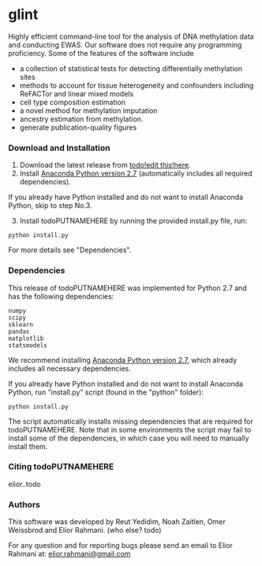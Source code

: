# glint
Highly efficient command-line tool for the analysis of DNA methylation data and conducting EWAS. Our software does not require any programming proficiency.
Some of the features of the software include
 - a collection of statistical tests for detecting differentially methylation sites
 - methods to account for tissue heterogeneity and confounders including ReFACTor and linear mixed models
 - cell type composition estimation
 - a novel method for methylation imputation 
 - ancestry estimation from methylation. 
 - generate publication-quality figures

### Download and Installation

1. Download the latest release from <a href="put the link here todo" target="_blank"> todo!edit this!here</a>.
2. Install <a href="https://www.continuum.io/downloads" target="_blank">Anaconda Python version 2.7</a> (automatically includes all required dependencies).

  If you already have Python installed and do not want to install Anaconda Python, skip to step No.3.

3. Install todoPUTNAMEHERE by running the provided install.py file, run:

```
python install.py
```

For more details see "Dependencies".
  
### Dependencies

This release of todoPUTNAMEHERE was implemented for Python 2.7 and has the following dependencies:

    numpy
    scipy
    sklearn
    pandas
    matplotlib
    statsmodels
    

We recommend installing <a href="https://www.continuum.io/downloads" target="_blank">Anaconda Python version 2.7</a>, which already includes all necessary dependencies.

If you already have Python installed and do not want to install Anaconda Python, run "install.py" script (found in the "python" folder):
```
python install.py
```
The script automatically installs missing dependencies that are required for todoPUTNAMEHERE. Note that in some environments the script may fail to install some of the dependencies, in which case you will need to manually install them.

### Citing todoPUTNAMEHERE
elior..todo


### Authors

This software was developed by Reut Yedidim, Noah Zaitlen, Omer Weissbrod  and Elior Rahmani. (who else? todo)

For any question and for reporting bugs please send an email to Elior Rahmani at: elior.rahmani@gmail.com
